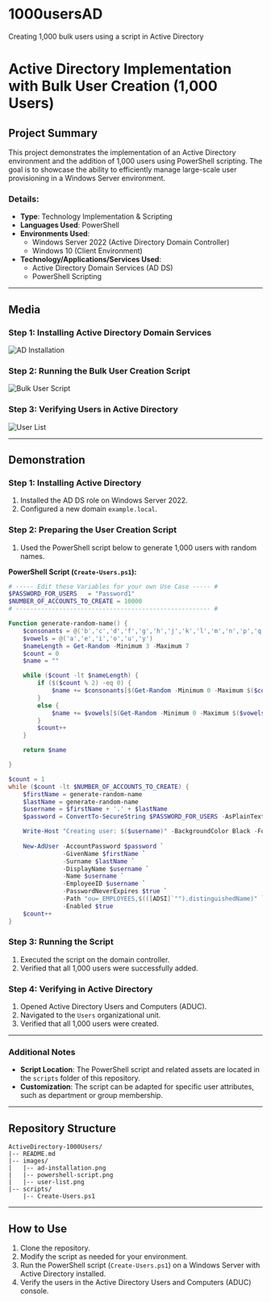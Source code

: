 # 1000usersAD
Creating 1,000 bulk users using a script in Active Directory

# Active Directory Implementation with Bulk User Creation (1,000 Users)

## Project Summary

This project demonstrates the implementation of an Active Directory environment and the addition of 1,000 users using PowerShell scripting. The goal is to showcase the ability to efficiently manage large-scale user provisioning in a Windows Server environment.

### Details:
- **Type**: Technology Implementation & Scripting
- **Languages Used**: PowerShell
- **Environments Used**: 
  - Windows Server 2022 (Active Directory Domain Controller)
  - Windows 10 (Client Environment)
- **Technology/Applications/Services Used**: 
  - Active Directory Domain Services (AD DS)
  - PowerShell Scripting

---

## Media

### Step 1: Installing Active Directory Domain Services
![AD Installation](<img width="1246" alt="ActiveDirectory" src="https://github.com/user-attachments/assets/7d3e19a0-2153-427e-83a6-defeb76d8501" />)



### Step 2: Running the Bulk User Creation Script
![Bulk User Script](<img width="1245" alt="Runningcode.png" src="https://github.com/user-attachments/assets/8ea923e5-5241-455a-81c4-b6f34795a83a" />)

### Step 3: Verifying Users in Active Directory
![User List](<img width="1245" alt="verifyingusers.png" src="https://github.com/user-attachments/assets/64ffed7a-ba1c-4081-ac58-af7756178411" />)


---

## Demonstration

### Step 1: Installing Active Directory
1. Installed the AD DS role on Windows Server 2022.
2. Configured a new domain `example.local`.

### Step 2: Preparing the User Creation Script
1. Used the PowerShell script below to generate 1,000 users with random names.

**PowerShell Script (`Create-Users.ps1`):**
```powershell
# ----- Edit these Variables for your own Use Case ----- #
$PASSWORD_FOR_USERS   = "Password1"
$NUMBER_OF_ACCOUNTS_TO_CREATE = 10000
# ------------------------------------------------------ #

Function generate-random-name() {
    $consonants = @('b','c','d','f','g','h','j','k','l','m','n','p','q','r','s','t','v','w','x','z')
    $vowels = @('a','e','i','o','u','y')
    $nameLength = Get-Random -Minimum 3 -Maximum 7
    $count = 0
    $name = ""

    while ($count -lt $nameLength) {
        if ($($count % 2) -eq 0) {
            $name += $consonants[$(Get-Random -Minimum 0 -Maximum $($consonants.Count - 1))]
        }
        else {
            $name += $vowels[$(Get-Random -Minimum 0 -Maximum $($vowels.Count - 1))]
        }
        $count++
    }

    return $name

}

$count = 1
while ($count -lt $NUMBER_OF_ACCOUNTS_TO_CREATE) {
    $firstName = generate-random-name
    $lastName = generate-random-name
    $username = $firstName + '.' + $lastName
    $password = ConvertTo-SecureString $PASSWORD_FOR_USERS -AsPlainText -Force

    Write-Host "Creating user: $($username)" -BackgroundColor Black -ForegroundColor Cyan
    
    New-AdUser -AccountPassword $password `
               -GivenName $firstName `
               -Surname $lastName `
               -DisplayName $username `
               -Name $username `
               -EmployeeID $username `
               -PasswordNeverExpires $true `
               -Path "ou=_EMPLOYEES,$(([ADSI]`"").distinguishedName)" `
               -Enabled $true
    $count++
}
```

### Step 3: Running the Script
1. Executed the script on the domain controller.
2. Verified that all 1,000 users were successfully added.

### Step 4: Verifying in Active Directory
1. Opened Active Directory Users and Computers (ADUC).
2. Navigated to the `Users` organizational unit.
3. Verified that all 1,000 users were created.

---

### Additional Notes
- **Script Location**: The PowerShell script and related assets are located in the `scripts` folder of this repository.
- **Customization**: The script can be adapted for specific user attributes, such as department or group membership.

---

## Repository Structure

```
ActiveDirectory-1000Users/
|-- README.md
|-- images/
|   |-- ad-installation.png
|   |-- powershell-script.png
|   |-- user-list.png
|-- scripts/
    |-- Create-Users.ps1
```

---

## How to Use
1. Clone the repository.
2. Modify the script as needed for your environment.
3. Run the PowerShell script (`Create-Users.ps1`) on a Windows Server with Active Directory installed.
4. Verify the users in the Active Directory Users and Computers (ADUC) console.
